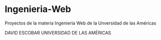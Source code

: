 ﻿# Ingenieria-Web
Proyectos de la materia Ingenieria Web de la Unversidad de las Américas

DAVID ESCOBAR
UNIVERSIDAD DE LAS AMÉRICAS
